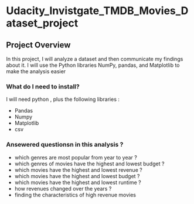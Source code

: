 # Udacity_Invistgate_TMDB_Movies_Dataset_project
<h2 class="code-line" data-line-start=1 data-line-end=2 ><a id="Project_Overview_1"></a>Project Overview</h2>
<p class="has-line-data" data-line-start="3" data-line-end="4">In this project, I will analyze a dataset and then communicate my findings about it. I will use the Python libraries NumPy, pandas, and Matplotlib to make the  analysis easier</p>
<h3 class="code-line" data-line-start=5 data-line-end=6 ><a id="What_do_I_need_to_install_5"></a>What do I need to install?</h3>
<p class="has-line-data" data-line-start="6" data-line-end="7">I will need python , plus the following libraries :</p>
<ul>
<li class="has-line-data" data-line-start="8" data-line-end="9">Pandas</li>
<li class="has-line-data" data-line-start="9" data-line-end="10">Numpy</li>
<li class="has-line-data" data-line-start="10" data-line-end="11">Matplotlib</li>
<li class="has-line-data" data-line-start="11" data-line-end="13">csv</li>
</ul>
<h3 class="code-line" data-line-start=13 data-line-end=14 ><a id="Ansewered_questionsn_in_this_analysis__13"></a>Ansewered questionsn in this analysis ?</h3>
<ul>
<li class="has-line-data" data-line-start="14" data-line-end="15">which genres are most popular from year to year ?</li>
<li class="has-line-data" data-line-start="15" data-line-end="16">which genres of movies have the highest and lowest budget ?</li>
<li class="has-line-data" data-line-start="16" data-line-end="17">which movies have the highest and lowest revenue ?</li>
<li class="has-line-data" data-line-start="17" data-line-end="18">which movies have the highest and lowest budget ?</li>
<li class="has-line-data" data-line-start="18" data-line-end="19">which movies have the highest and lowest runtime ?</li>
<li class="has-line-data" data-line-start="19" data-line-end="20">how revenues changed over the years ?</li>
<li class="has-line-data" data-line-start="20" data-line-end="22">finding the characteristics of high revenue movies</li>
</ul>
